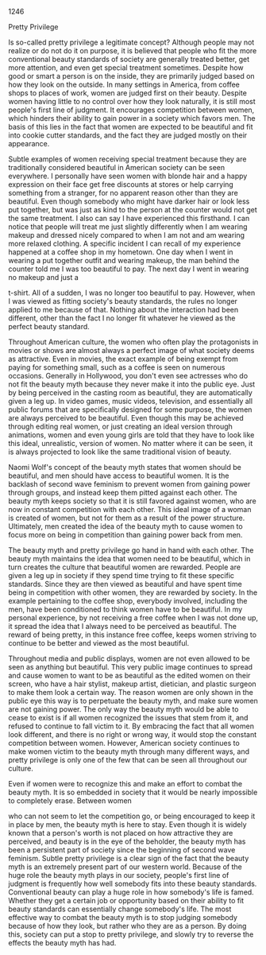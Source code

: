 1246

Pretty Privilege

Is so-called pretty privilege a legitimate concept? Although people may
not realize or do not do it on purpose, it is believed that people who
fit the more conventional beauty standards of society are generally
treated better, get more attention, and even get special treatment
sometimes. Despite how good or smart a person is on the inside, they are
primarily judged based on how they look on the outside. In many settings
in America, from coffee shops to places of work, women are judged first
on their beauty. Despite women having little to no control over how they
look naturally, it is still most people's first line of judgment. It
encourages competition between women, which hinders their ability to
gain power in a society which favors men. The basis of this lies in the
fact that women are expected to be beautiful and fit into cookie cutter
standards, and the fact they are judged mostly on their appearance.

Subtle examples of women receiving special treatment because they are
traditionally considered beautiful in American society can be seen
everywhere. I personally have seen women with blonde hair and a happy
expression on their face get free discounts at stores or help carrying
something from a stranger, for no apparent reason other than they are
beautiful. Even though somebody who might have darker hair or look less
put together, but was just as kind to the person at the counter would
not get the same treatment. I also can say I have experienced this
firsthand. I can notice that people will treat me just slightly
differently when I am wearing makeup and dressed nicely compared to when
I am not and am wearing more relaxed clothing. A specific incident I can
recall of my experience happened at a coffee shop in my hometown. One
day when I went in wearing a put together outfit and wearing makeup, the
man behind the counter told me I was too beautiful to pay. The next day
I went in wearing no makeup and just a

t-shirt. All of a sudden, I was no longer too beautiful to pay. However,
when I was viewed as fitting society's beauty standards, the rules no
longer applied to me because of that. Nothing about the interaction had
been different, other than the fact I no longer fit whatever he viewed
as the perfect beauty standard.

Throughout American culture, the women who often play the protagonists
in movies or shows are almost always a perfect image of what society
deems as attractive. Even in movies, the exact example of being exempt
from paying for something small, such as a coffee is seen on numerous
occasions. Generally in Hollywood, you don't even see actresses who do
not fit the beauty myth because they never make it into the public eye.
Just by being perceived in the casting room as beautiful, they are
automatically given a leg up. In video games, music videos, television,
and essentially all public forums that are specifically designed for
some purpose, the women are always perceived to be beautiful. Even
though this may be achieved through editing real women, or just creating
an ideal version through animations, women and even young girls are told
that they have to look like this ideal, unrealistic, version of women.
No matter where it can be seen, it is always projected to look like the
same traditional vision of beauty.

Naomi Wolf's concept of the beauty myth states that women should be
beautiful, and men should have access to beautiful women. It is the
backlash of second wave feminism to prevent women from gaining power
through groups, and instead keep them pitted against each other. The
beauty myth keeps society so that it is still favored against women, who
are now in constant competition with each other. This ideal image of a
woman is created of women, but not for them as a result of the power
structure. Ultimately, men created the idea of the beauty myth to cause
women to focus more on being in competition than gaining power back from
men.

The beauty myth and pretty privilege go hand in hand with each other.
The beauty myth maintains the idea that women need to be beautiful,
which in turn creates the culture that beautiful women are rewarded.
People are given a leg up in society if they spend time trying to fit
these specific standards. Since they are then viewed as beautiful and
have spent time being in competition with other women, they are rewarded
by society. In the example pertaining to the coffee shop, everybody
involved, including the men, have been conditioned to think women have
to be beautiful. In my personal experience, by not receiving a free
coffee when I was not done up, it spread the idea that I always need to
be perceived as beautiful. The reward of being pretty, in this instance
free coffee, keeps women striving to continue to be better and viewed as
the most beautiful.

Throughout media and public displays, women are not even allowed to be
seen as anything but beautiful. This very public image continues to
spread and cause women to want to be as beautiful as the edited women on
their screen, who have a hair stylist, makeup artist, dietician, and
plastic surgeon to make them look a certain way. The reason women are
only shown in the public eye this way is to perpetuate the beauty myth,
and make sure women are not gaining power. The only way the beauty myth
would be able to cease to exist is if all women recognized the issues
that stem from it, and refused to continue to fall victim to it. By
embracing the fact that all women look different, and there is no right
or wrong way, it would stop the constant competition between women.
However, American society continues to make women victim to the beauty
myth through many different ways, and pretty privilege is only one of
the few that can be seen all throughout our culture.

Even if women were to recognize this and make an effort to combat the
beauty myth. It is so embedded in society that it would be nearly
impossible to completely erase. Between women

who can not seem to let the competition go, or being encouraged to keep
it in place by men, the beauty myth is here to stay. Even though it is
widely known that a person's worth is not placed on how attractive they
are perceived, and beauty is in the eye of the beholder, the beauty myth
has been a persistent part of society since the beginning of second wave
feminism. Subtle pretty privilege is a clear sign of the fact that the
beauty myth is an extremely present part of our western world. Because
of the huge role the beauty myth plays in our society, people's first
line of judgment is frequently how well somebody fits into these beauty
standards. Conventional beauty can play a huge role in how somebody's
life is famed. Whether they get a certain job or opportunity based on
their ability to fit beauty standards can essentially change somebody's
life. The most effective way to combat the beauty myth is to stop
judging somebody because of how they look, but rather who they are as a
person. By doing this, society can put a stop to pretty privilege, and
slowly try to reverse the effects the beauty myth has had.
